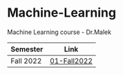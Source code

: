 # Machine-Learning
Machine Learning course - Dr.Malek

| Semester  | Link |
|-----------|------|
| Fall 2022 |  [01-Fall2022](01-Fall2022/)    |